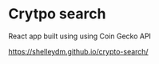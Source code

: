 # Crytpo search

React app built using using Coin Gecko API

https://shelleydm.github.io/crypto-search/
